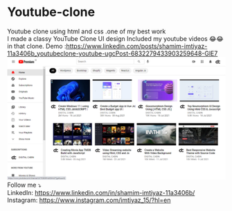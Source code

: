 # Youtube-clone
Youtube clone using html and css .one of my best work<br>
I made a classy YouTube Clone UI design Included my youtube videos 😂😂 in that clone.
Demo :https://www.linkedin.com/posts/shamim-imtiyaz-11a3406b_youtubeclone-youtube-ugcPost-6832279433903259648-GlE7
![](demo.png)
<br>
Follow me ⤵️
<br>
LinkedIn: https://www.linkedin.com/in/shamim-imtiyaz-11a3406b/
<br>
Instagram: https://www.instagram.com/imtiyaz_15/?hl=en
